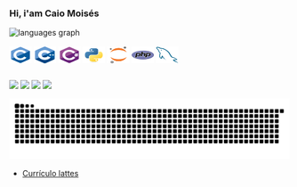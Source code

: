 ### Hi, i'am Caio Moisés

<div align="left">
  <img src="https://github-readme-stats.vercel.app/api/top-langs?locale=en&hide_title=true&layout=compact&card_width=300&langs_count=8&theme=github_dark&hide_border=true&username=caiomoises&hide=jupyter%20notebook,tex" height="150" alt="languages graph"  />
</div>


<div style="display: inline_block"><br>
  <img align="center" alt="Caio-C" height="30" width="40" src="https://github.com/devicons/devicon/blob/master/icons/c/c-original.svg">
  <img align="center" alt="Caio-Cpp" height="30" width="40" src="https://github.com/devicons/devicon/blob/master/icons/cplusplus/cplusplus-original.svg">
  <img align="center" alt="Caio-Csharp" height="30" width="40" src="https://github.com/devicons/devicon/blob/master/icons/csharp/csharp-original.svg">
  <img align="center" alt="Caio-Python" height="30" width="40" src="https://github.com/devicons/devicon/blob/master/icons/python/python-original.svg">
  <img align="center" alt="Caio-Ju" height="30" width="40" src="https://github.com/devicons/devicon/blob/master/icons/jupyter/jupyter-original.svg">
  <img align="center" alt="Caio-Php" height="30" width="40" src="https://github.com/devicons/devicon/blob/master/icons/php/php-original.svg">
  <img align="center" alt="Caio-MySql" height="30" width="40" src="https://github.com/devicons/devicon/blob/master/icons/mysql/mysql-original.svg">
</div>

##
<div>
  <a href="https://www.instagram.com/ocaiomoises/" target="_blank"><img src="https://img.shields.io/badge/-Instagram-%23E4405F?style=for-the-badge&logo=instagram&logoColor=white" target="_blank"></a>
 <a href="https://discord.gg/Qa9gKtCp" target="_blank"><img src="https://img.shields.io/badge/Discord-7289DA?style=for-the-badge&logo=discord&logoColor=white" target="_blank"></a> 
  <a href = "mailto:contatocaio.cavalcante@alunos.ufersa.edu.br"><img src="https://img.shields.io/badge/-Gmail-%23333?style=for-the-badge&logo=gmail&logoColor=white" target="_blank"></a>
  <a href="https://www.linkedin.com/in/caio-moises-vieira-cavalcante-a91548255/" target="_blank"><img src="https://img.shields.io/badge/-LinkedIn-%230077B5?style=for-the-badge&logo=linkedin&logoColor=white" target="_blank"></a> 
</div>

![Snake animation](https://github.com/brunopaiva1/brunopaiva1/blob/output/github-contribution-grid-snake.svg)
</div>

- [Currículo lattes](http://lattes.cnpq.br/9168404130665164)
